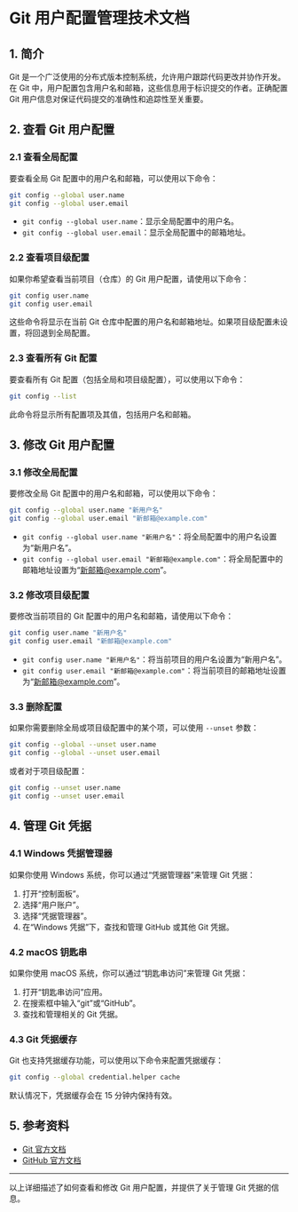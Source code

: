 # Git 用户配置管理技术文档

## 1. 简介

Git 是一个广泛使用的分布式版本控制系统，允许用户跟踪代码更改并协作开发。在 Git 中，用户配置包含用户名和邮箱，这些信息用于标识提交的作者。正确配置 Git 用户信息对保证代码提交的准确性和追踪性至关重要。

## 2. 查看 Git 用户配置

### 2.1 查看全局配置

要查看全局 Git 配置中的用户名和邮箱，可以使用以下命令：

```bash
git config --global user.name
git config --global user.email
```

- `git config --global user.name`：显示全局配置中的用户名。
- `git config --global user.email`：显示全局配置中的邮箱地址。

### 2.2 查看项目级配置

如果你希望查看当前项目（仓库）的 Git 用户配置，请使用以下命令：

```bash
git config user.name
git config user.email
```

这些命令将显示在当前 Git 仓库中配置的用户名和邮箱地址。如果项目级配置未设置，将回退到全局配置。

### 2.3 查看所有 Git 配置

要查看所有 Git 配置（包括全局和项目级配置），可以使用以下命令：

```bash
git config --list
```

此命令将显示所有配置项及其值，包括用户名和邮箱。

## 3. 修改 Git 用户配置

### 3.1 修改全局配置

要修改全局 Git 配置中的用户名和邮箱，可以使用以下命令：

```bash
git config --global user.name "新用户名"
git config --global user.email "新邮箱@example.com"
```

- `git config --global user.name "新用户名"`：将全局配置中的用户名设置为“新用户名”。
- `git config --global user.email "新邮箱@example.com"`：将全局配置中的邮箱地址设置为“新邮箱@example.com”。

### 3.2 修改项目级配置

要修改当前项目的 Git 配置中的用户名和邮箱，请使用以下命令：

```bash
git config user.name "新用户名"
git config user.email "新邮箱@example.com"
```

- `git config user.name "新用户名"`：将当前项目的用户名设置为“新用户名”。
- `git config user.email "新邮箱@example.com"`：将当前项目的邮箱地址设置为“新邮箱@example.com”。

### 3.3 删除配置

如果你需要删除全局或项目级配置中的某个项，可以使用 `--unset` 参数：

```bash
git config --global --unset user.name
git config --global --unset user.email
```

或者对于项目级配置：

```bash
git config --unset user.name
git config --unset user.email
```

## 4. 管理 Git 凭据

### 4.1 Windows 凭据管理器

如果你使用 Windows 系统，你可以通过“凭据管理器”来管理 Git 凭据：

1. 打开“控制面板”。
2. 选择“用户账户”。
3. 选择“凭据管理器”。
4. 在“Windows 凭据”下，查找和管理 GitHub 或其他 Git 凭据。

### 4.2 macOS 钥匙串

如果你使用 macOS 系统，你可以通过“钥匙串访问”来管理 Git 凭据：

1. 打开“钥匙串访问”应用。
2. 在搜索框中输入“git”或“GitHub”。
3. 查找和管理相关的 Git 凭据。

### 4.3 Git 凭据缓存

Git 也支持凭据缓存功能，可以使用以下命令来配置凭据缓存：

```bash
git config --global credential.helper cache
```

默认情况下，凭据缓存会在 15 分钟内保持有效。

## 5. 参考资料

- [Git 官方文档](https://git-scm.com/doc)
- [GitHub 官方文档](https://docs.github.com/)

---

以上详细描述了如何查看和修改 Git 用户配置，并提供了关于管理 Git 凭据的信息。